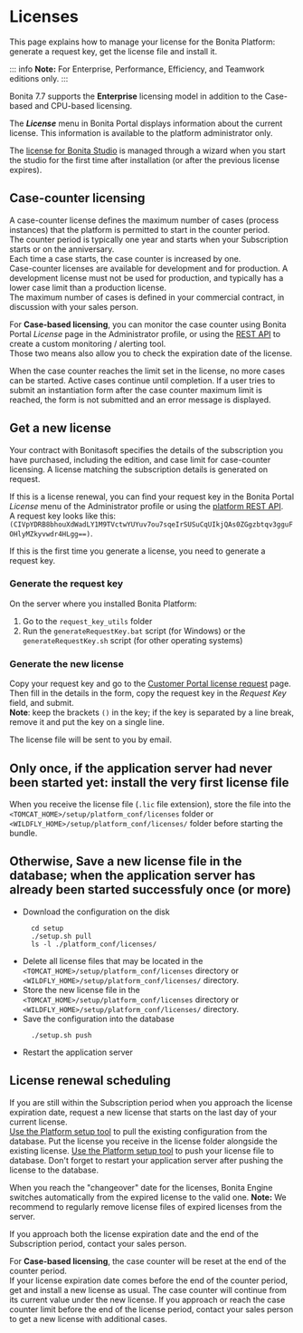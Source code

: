 # Licenses

This page explains how to manage your license for the Bonita Platform: generate a request key, get the license file and install it.

::: info
**Note:** For Enterprise, Performance, Efficiency, and Teamwork editions only.
:::

Bonita 7.7 supports the **Enterprise** licensing model in addition to the Case-based and CPU-based licensing.  

The **_License_** menu in Bonita Portal displays information about the current license. This information is available to the platform administrator only.

The [license for Bonita Studio](bonita-bpm-studio-installation.md) is managed through a wizard when you start the studio for the first time after installation (or after the previous license expires).

## Case-counter licensing

A case-counter license defines the maximum number of cases (process instances) that the platform is permitted to start in the counter period.  
The counter period is typically one year and starts when your Subscription starts or on the anniversary.  
Each time a case starts, the case counter is increased by one.  
Case-counter licenses are available for development and for production. A development license must not be used for production, and typically has a lower case limit than a production license.  
The maximum number of cases is defined in your commercial contract, in discussion with your sales person.

For **Case-based licensing**, you can monitor the case counter using Bonita Portal *License* page in the Administrator profile, or using the [REST API](platform-api.md#license) to create a custom monitoring / alerting tool.  
Those two means also allow you to check the expiration date of the license.

When the case counter reaches the limit set in the license, no more cases can be started. Active cases continue until completion.
If a user tries to submit an instantiation form after the case counter maximum limit is reached, the form is not submitted and an error message is displayed.  

## Get a new license

Your contract with Bonitasoft specifies the details of the subscription you have purchased, including the edition, and case limit for case-counter licensing. A license matching the subscription details is generated on request.

If this is a license renewal, you can find your request key in the Bonita Portal *License* menu of the Administrator profile or using the [platform REST API](platform-api.md#license).  
A request key looks like this: `(CIVpYDRB8bhouXdWadLY1M9TVctwYUYuv7ou7sqeIrSUSuCqUIkjQAs0ZGgzbtqv3gguFOHlyMZkyvwdr4HLgg==)`.

If this is the first time you generate a license, you need to generate a request key.

### Generate the request key

On the server where you installed Bonita Platform:  
1. Go to the `request_key_utils` folder
2. Run the `generateRequestKey.bat` script (for Windows) or the `generateRequestKey.sh` script (for other operating systems)

### Generate the new license

Copy your request key and go to the [Customer Portal license request](https://customer.bonitasoft.com/license/request) page.  
Then fill in the details in the form, copy the request key in the *Request Key* field, and submit.  
**Note**: keep the brackets `()` in the key; if the key is separated by a line break, remove it and put the key on a single line.

The license file will be sent to you by email.

## Only once, if the application server had never been started yet: install the very first license file

When you receive the license file (`.lic` file extension), store the file into the `<TOMCAT_HOME>/setup/platform_conf/licenses` folder or `<WILDFLY_HOME>/setup/platform_conf/licenses/` folder before starting the bundle.

## Otherwise, Save a new license file in the database; when the application server has already been started successfuly once (or more)

- Download the configuration on the disk
  ```
    cd setup
    ./setup.sh pull
    ls -l ./platform_conf/licenses/
   ```
 - Delete all license files that may be located in the `<TOMCAT_HOME>/setup/platform_conf/licenses` directory or `<WILDFLY_HOME>/setup/platform_conf/licenses/` directory.
 - Store the new license file in the `<TOMCAT_HOME>/setup/platform_conf/licenses` directory or `<WILDFLY_HOME>/setup/platform_conf/licenses/` directory.
 - Save the configuration into the database
   ```
     ./setup.sh push
   ```
- Restart the application server

## License renewal scheduling

If you are still within the Subscription period when you approach the license expiration date, request a new license that starts on the last day of your current license.  
[Use the Platform setup tool](BonitaBPM_platform_setup.md#update_platform_conf) to pull the existing configuration from the database.
Put the license you receive in the license folder alongside the existing license. 
[Use the Platform setup tool](BonitaBPM_platform_setup.md#update_platform_conf) to push your license file to database.
Don't forget to restart your application server after pushing the license to the database.

When you reach the "changeover" date for the licenses, Bonita Engine switches automatically from the expired license to the valid one.
**Note:** We recommend to regularly remove license files of expired licenses from the server.

If you approach both the license expiration date and the end of the Subscription period, contact your sales person.

For **Case-based licensing**, the case counter will be reset at the end of the counter period.  
If your license expiration date comes before the end of the counter period, get and install a new license as usual.
The case counter will continue from its current value under the new license.
If you approach or reach the case counter limit before the end of the license period, contact your sales person to get a new license with additional cases.
